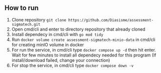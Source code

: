 ## How to run

1. Clone repository `git clone https://github.com/Diasisme/assessment-sigmatech.git`
2. Open cmd/cli and enter to directory repository that already cloned
3. Install dependecy in cmd/cli with `go mod tidy`
4. Run `docker volume create assessment-sigmatech-minio-data` in cmd/cli for creating minIO volume in docker
5. For run the service, in cmd/cli type `docker compose up -d` then hit enter. Wait for few minutes to install all dependecy needed for this program (If install/download failed, change your connection)
6. For stop the service, in cmd/cli type `docker compose down -v`
